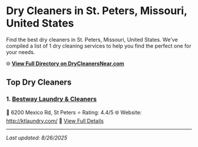 # Dry Cleaners in St. Peters, Missouri, United States

Find the best dry cleaners in St. Peters, Missouri, United States. We've compiled a list of 1 dry cleaning services to help you find the perfect one for your needs.

🌐 **[View Full Directory on DryCleanersNear.com](https://drycleanersnear.com/city/US/Missouri/St.%20Peters)**

## Top Dry Cleaners

### 1. [Bestway Laundry & Cleaners](https://drycleanersnear.com/dryCleaner/686f1ec81cef475d4de83e13/bestway-laundry-cleaners)
📍 6200 Mexico Rd, St Peters
⭐ Rating: 4.4/5
🌐 Website: http://ktlaundry.com/
🔗 [View Full Details](https://drycleanersnear.com/dryCleaner/686f1ec81cef475d4de83e13/bestway-laundry-cleaners)


---

*Last updated: 8/26/2025*
